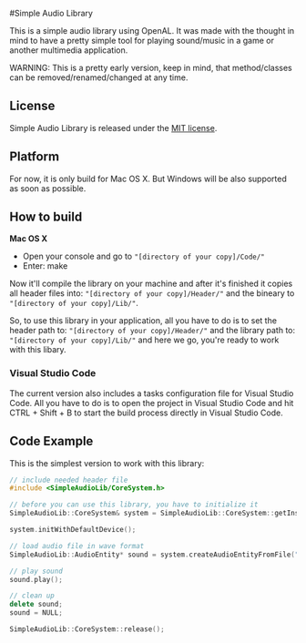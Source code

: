 #Simple Audio Library

This is a simple audio library using OpenAL. It was made with the thought in mind to have a pretty simple tool
for playing sound/music in a game or another multimedia application.

WARNING: This is a pretty early version, keep in mind, that method/classes can be removed/renamed/changed at any time.

## License

Simple Audio Library is released under the [MIT license](http://opensource.org/licenses/MIT).

## Platform

For now, it is only build for Mac OS X. But Windows will be also supported as soon as possible.

## How to build

**Mac OS X**

- Open your console and go to ```"[directory of your copy]/Code/"```
- Enter: make

Now it'll compile the library on your machine and after it's finished it copies all header files into:
```"[directory of your copy]/Header/"``` and the bineary to
```"[directory of your copy]/Lib/"```.

So, to use this library in your application, all you have to do is to set the header path to:
```"[directory of your copy]/Header/"``` and the library path to:
```"[directory of your copy]/Lib/"``` and here we go, you're ready to work with this libary.

### Visual Studio Code

The current version also includes a tasks configuration file for Visual Studio Code. All you have to
do is to open the project in Visual Studio Code and hit CTRL + Shift + B to start the build process
directly in Visual Studio Code.

## Code Example

This is the simplest version to work with this library:
```c++
// include needed header file
#include <SimpleAudioLib/CoreSystem.h>

// before you can use this library, you have to initialize it
SimpleAudioLib::CoreSystem& system = SimpleAudioLib::CoreSystem::getInstance();

system.initWithDefaultDevice();

// load audio file in wave format
SimpleAudioLib::AudioEntity* sound = system.createAudioEntityFromFile("YourAudioFile.wav");

// play sound
sound.play();

// clean up
delete sound;
sound = NULL;

SimpleAudioLib::CoreSystem::release();
```
